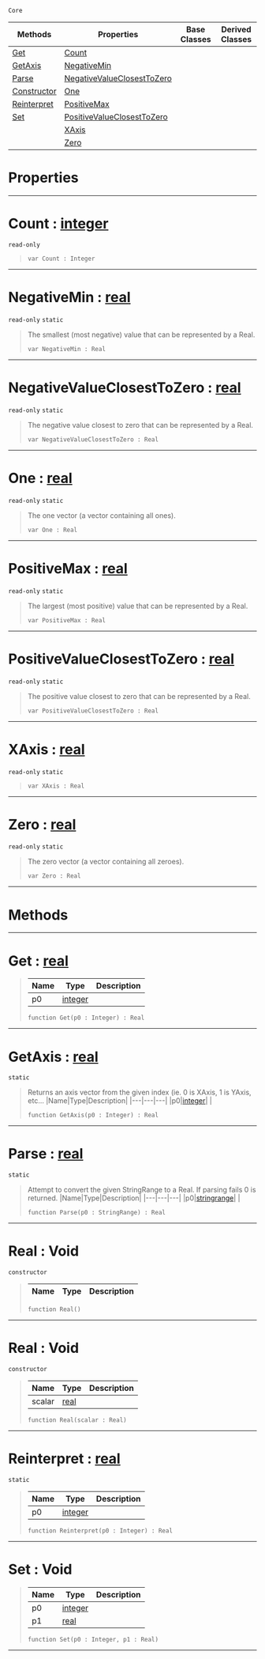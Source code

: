  `Core`

|Methods|Properties|Base Classes|Derived Classes|
|---|---|---|---|
|[ Get](https://github.com/zeroengineteam/ZeroDocs/blob/master/code_reference/zilch_base_types/real.markdown#get-zero-engine-document)|[ Count](https://github.com/zeroengineteam/ZeroDocs/blob/master/code_reference/zilch_base_types/real.markdown#count-zero-engine-docume)| | |
|[ GetAxis](https://github.com/zeroengineteam/ZeroDocs/blob/master/code_reference/zilch_base_types/real.markdown#getaxis-zero-engine-docu)|[ NegativeMin](https://github.com/zeroengineteam/ZeroDocs/blob/master/code_reference/zilch_base_types/real.markdown#negativemin-zero-engine)| | |
|[ Parse](https://github.com/zeroengineteam/ZeroDocs/blob/master/code_reference/zilch_base_types/real.markdown#parse-zero-engine-docume)|[ NegativeValueClosestToZero](https://github.com/zeroengineteam/ZeroDocs/blob/master/code_reference/zilch_base_types/real.markdown#negativevalueclosesttoze)| | |
|[ Constructor](https://github.com/zeroengineteam/ZeroDocs/blob/master/code_reference/zilch_base_types/real.markdown#real-void)|[ One](https://github.com/zeroengineteam/ZeroDocs/blob/master/code_reference/zilch_base_types/real.markdown#one-zero-engine-document)| | |
|[ Reinterpret](https://github.com/zeroengineteam/ZeroDocs/blob/master/code_reference/zilch_base_types/real.markdown#reinterpret-zero-engine)|[ PositiveMax](https://github.com/zeroengineteam/ZeroDocs/blob/master/code_reference/zilch_base_types/real.markdown#positivemax-zero-engine)| | |
|[ Set](https://github.com/zeroengineteam/ZeroDocs/blob/master/code_reference/zilch_base_types/real.markdown#set-void)|[ PositiveValueClosestToZero](https://github.com/zeroengineteam/ZeroDocs/blob/master/code_reference/zilch_base_types/real.markdown#positivevalueclosesttoze)| | |
| |[ XAxis](https://github.com/zeroengineteam/ZeroDocs/blob/master/code_reference/zilch_base_types/real.markdown#xaxis-zero-engine-docume)| | |
| |[ Zero](https://github.com/zeroengineteam/ZeroDocs/blob/master/code_reference/zilch_base_types/real.markdown#zero-zero-engine-documen)| | |


 #  Properties


---  
 #  Count : [integer](https://github.com/zeroengineteam/ZeroDocs/blob/master/code_reference/zilch_base_types/integer.markdown)

 `read-only`

> 
> ``` lang=cpp, name=Zilch
> var Count : Integer


---  
 #  NegativeMin : [real](https://github.com/zeroengineteam/ZeroDocs/blob/master/code_reference/zilch_base_types/real.markdown)

 `read-only` `static`

> The smallest (most negative) value that can be represented by a Real.
> ``` lang=cpp, name=Zilch
> var NegativeMin : Real


---  
 #  NegativeValueClosestToZero : [real](https://github.com/zeroengineteam/ZeroDocs/blob/master/code_reference/zilch_base_types/real.markdown)

 `read-only` `static`

> The negative value closest to zero that can be represented by a Real.
> ``` lang=cpp, name=Zilch
> var NegativeValueClosestToZero : Real


---  
 #  One : [real](https://github.com/zeroengineteam/ZeroDocs/blob/master/code_reference/zilch_base_types/real.markdown)

 `read-only` `static`

> The one vector (a vector containing all ones).
> ``` lang=cpp, name=Zilch
> var One : Real


---  
 #  PositiveMax : [real](https://github.com/zeroengineteam/ZeroDocs/blob/master/code_reference/zilch_base_types/real.markdown)

 `read-only` `static`

> The largest (most positive) value that can be represented by a Real.
> ``` lang=cpp, name=Zilch
> var PositiveMax : Real


---  
 #  PositiveValueClosestToZero : [real](https://github.com/zeroengineteam/ZeroDocs/blob/master/code_reference/zilch_base_types/real.markdown)

 `read-only` `static`

> The positive value closest to zero that can be represented by a Real.
> ``` lang=cpp, name=Zilch
> var PositiveValueClosestToZero : Real


---  
 #  XAxis : [real](https://github.com/zeroengineteam/ZeroDocs/blob/master/code_reference/zilch_base_types/real.markdown)

 `read-only` `static`

> 
> ``` lang=cpp, name=Zilch
> var XAxis : Real


---  
 #  Zero : [real](https://github.com/zeroengineteam/ZeroDocs/blob/master/code_reference/zilch_base_types/real.markdown)

 `read-only` `static`

> The zero vector (a vector containing all zeroes).
> ``` lang=cpp, name=Zilch
> var Zero : Real


---  
 #  Methods


---  
 #  Get : [real](https://github.com/zeroengineteam/ZeroDocs/blob/master/code_reference/zilch_base_types/real.markdown)

> 
> |Name|Type|Description|
> |---|---|---|
> |p0|[integer](https://github.com/zeroengineteam/ZeroDocs/blob/master/code_reference/zilch_base_types/integer.markdown)| |
> ``` lang=cpp, name=Zilch
> function Get(p0 : Integer) : Real
> ``` 


---  
 #  GetAxis : [real](https://github.com/zeroengineteam/ZeroDocs/blob/master/code_reference/zilch_base_types/real.markdown)

 `static`

> Returns an axis vector from the given index (ie. 0 is XAxis, 1 is YAxis, etc...
> |Name|Type|Description|
> |---|---|---|
> |p0|[integer](https://github.com/zeroengineteam/ZeroDocs/blob/master/code_reference/zilch_base_types/integer.markdown)| |
> ``` lang=cpp, name=Zilch
> function GetAxis(p0 : Integer) : Real
> ``` 


---  
 #  Parse : [real](https://github.com/zeroengineteam/ZeroDocs/blob/master/code_reference/zilch_base_types/real.markdown)

 `static`

> Attempt to convert the given StringRange to a Real. If parsing fails 0 is returned.
> |Name|Type|Description|
> |---|---|---|
> |p0|[stringrange](https://github.com/zeroengineteam/ZeroDocs/blob/master/code_reference/zilch_base_types/stringrange.markdown)| |
> ``` lang=cpp, name=Zilch
> function Parse(p0 : StringRange) : Real
> ``` 


---  
 #  Real : Void

 `constructor`

> 
> |Name|Type|Description|
> |---|---|---|
> ``` lang=cpp, name=Zilch
> function Real()
> ``` 


---  
 #  Real : Void

 `constructor`

> 
> |Name|Type|Description|
> |---|---|---|
> |scalar|[real](https://github.com/zeroengineteam/ZeroDocs/blob/master/code_reference/zilch_base_types/real.markdown)| |
> ``` lang=cpp, name=Zilch
> function Real(scalar : Real)
> ``` 


---  
 #  Reinterpret : [real](https://github.com/zeroengineteam/ZeroDocs/blob/master/code_reference/zilch_base_types/real.markdown)

 `static`

> 
> |Name|Type|Description|
> |---|---|---|
> |p0|[integer](https://github.com/zeroengineteam/ZeroDocs/blob/master/code_reference/zilch_base_types/integer.markdown)| |
> ``` lang=cpp, name=Zilch
> function Reinterpret(p0 : Integer) : Real
> ``` 


---  
 #  Set : Void

> 
> |Name|Type|Description|
> |---|---|---|
> |p0|[integer](https://github.com/zeroengineteam/ZeroDocs/blob/master/code_reference/zilch_base_types/integer.markdown)| |
> |p1|[real](https://github.com/zeroengineteam/ZeroDocs/blob/master/code_reference/zilch_base_types/real.markdown)| |
> ``` lang=cpp, name=Zilch
> function Set(p0 : Integer, p1 : Real)
> ``` 


---  
 

 